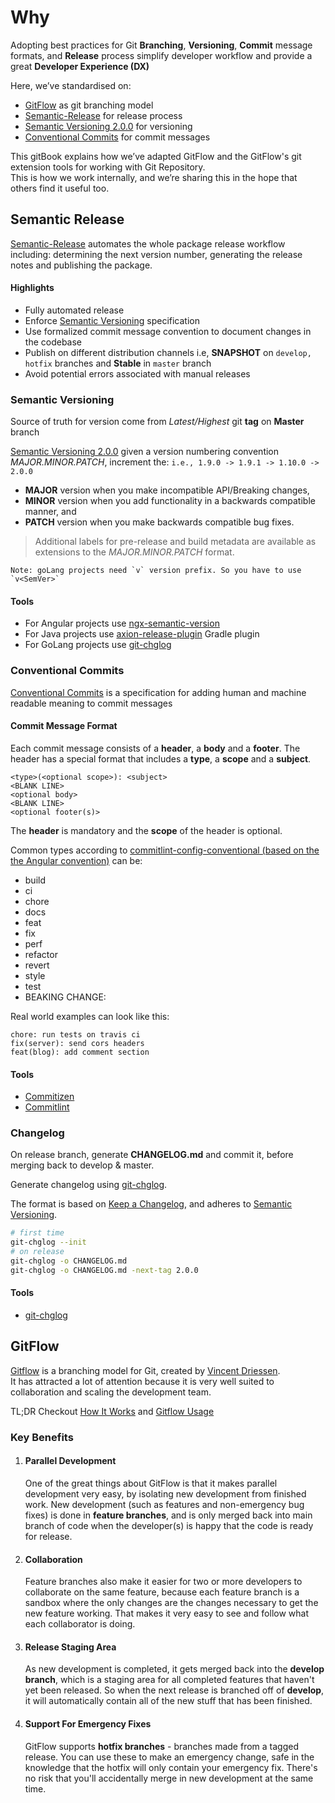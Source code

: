 # Why

Adopting best practices for Git __Branching__, __Versioning__, __Commit__ message formats, and __Release__ process simplify developer workflow and provide a great __Developer Experience (DX)__
 
Here, we’ve standardised on:

- [GitFlow](https://nvie.com/posts/a-successful-git-branching-model/) as git branching model
- [Semantic-Release](https://semantic-release.gitbook.io/semantic-release/) for release process
- [Semantic Versioning 2.0.0](https://semver.org/) for versioning
- [Conventional Commits](https://www.conventionalcommits.org/en/v1.0.0/) for commit messages

This gitBook explains how we’ve adapted GitFlow and the GitFlow's git extension tools for working with Git Repository.<br/>
This is how we work internally, and we’re sharing this in the hope that others find it useful too.

## Semantic Release

[Semantic-Release](https://semantic-release.gitbook.io/semantic-release/)  automates the whole package release workflow including: determining the next version number, generating the release notes and publishing the package.

#### Highlights

- Fully automated release
- Enforce [Semantic Versioning](https://semver.org) specification
- Use formalized commit message convention to document changes in the codebase
- Publish on different distribution channels i.e, __SNAPSHOT__ on `develop, hotfix` branches and __Stable__ in `master` branch 
- Avoid potential errors associated with manual releases

### Semantic Versioning

Source of truth for version come from _Latest/Highest_ git __tag__ on __Master__ branch

[Semantic Versioning 2.0.0](https://semver.org/) given a version numbering convention _MAJOR.MINOR.PATCH_, increment the:  `i.e., 1.9.0 -> 1.9.1 -> 1.10.0 -> 2.0.0`

- __MAJOR__ version when you make incompatible API/Breaking changes,
- __MINOR__ version when you add functionality in a backwards compatible manner, and
- __PATCH__ version when you make backwards compatible bug fixes.

> Additional labels for pre-release and build metadata are available as extensions to the _MAJOR.MINOR.PATCH_ format.

    Note: goLang projects need `v` version prefix. So you have to use `v<SemVer>`

#### Tools

- For Angular projects use [ngx-semantic-version](https://d-koppenhagen.de/blog/2019-11-ngx-semantic-version)
- For Java projects use [axion-release-plugin](https://axion-release-plugin.readthedocs.io/en/latest/) Gradle plugin
- For GoLang projects use [git-chglog](https://github.com/git-chglog/git-chglog)

### Conventional Commits
[Conventional Commits](https://www.conventionalcommits.org/en/v1.0.0/) is a specification for adding human and machine readable meaning to commit messages
 
#### Commit Message Format

Each commit message consists of a __header__, a __body__ and a __footer__. The header has a special format that includes a __type__, a __scope__ and a __subject__.
```
<type>(<optional scope>): <subject>
<BLANK LINE>
<optional body>
<BLANK LINE>
<optional footer(s)>
```

The __header__ is mandatory and the __scope__ of the header is optional.

Common types according to [commitlint-config-conventional (based on the the Angular convention)](https://github.com/conventional-changelog/commitlint/tree/master/%40commitlint/config-conventional#type-enum) can be:
- build
- ci
- chore
- docs
- feat
- fix
- perf
- refactor
- revert
- style
- test
- BEAKING CHANGE:

Real world examples can look like this:

```
chore: run tests on travis ci
fix(server): send cors headers
feat(blog): add comment section
```

#### Tools

- [Commitizen](https://github.com/commitizen/cz-cli)
- [Commitlint](https://github.com/conventional-changelog/commitlint)

### Changelog

On release branch, generate __CHANGELOG.md__ and commit it, before merging back to develop & master.
 
Generate changelog using [git-chglog](https://github.com/git-chglog/git-chglog).

The format is based on [Keep a Changelog](https://keepachangelog.com/en/1.0.0/), and adheres to [Semantic Versioning](https://semver.org/spec/v2.0.0.html).

```bash
# first time
git-chglog --init
# on release
git-chglog -o CHANGELOG.md
git-chglog -o CHANGELOG.md -next-tag 2.0.0
```

#### Tools

- [git-chglog](https://github.com/git-chglog/git-chglog)


## GitFlow

[Gitflow](http://nvie.com/posts/a-successful-git-branching-model/) is a branching model for Git, created by [Vincent Driessen](https://nvie.com/about/).  
It has attracted a lot of attention because it is very well suited to collaboration and scaling the development team.

TL;DR Checkout [How It Works](./gitflow.md) and [Gitflow Usage](./gitflow-usage.md)

### Key Benefits

1. #### Parallel Development

    One of the great things about GitFlow is that it makes parallel development very easy, by isolating new development from finished work.
    New development (such as features and non-emergency bug fixes) is done in __feature branches__, and is only merged back into main branch of code when the developer(s) is happy that the code is ready for release.

2. #### Collaboration

    Feature branches also make it easier for two or more developers to collaborate on the same feature, because each feature branch is a sandbox where the only changes are the changes necessary to get the new feature working. 
    That makes it very easy to see and follow what each collaborator is doing.

3. #### Release Staging Area

    As new development is completed, it gets merged back into the __develop branch__, which is a staging area for all completed features that haven't yet been released.
    So when the next release is branched off of __develop__, it will automatically contain all of the new stuff that has been finished.

4. #### Support For Emergency Fixes

    GitFlow supports __hotfix branches__ - branches made from a tagged release.  You can use these to make an emergency change, safe in the knowledge that the hotfix will only contain your emergency fix.
    There's no risk that you'll accidentally merge in new development at the same time.


